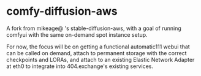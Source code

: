 # comfy-diffusion-aws
A fork from mikeage@ 's stable-diffusion-aws, with a goal of running comfyui with the same on-demand spot instance setup. 

For now, the focus will be on getting a functional automatic111 webui that can be called on demand, attach to permanent storage with the correct checkpoints and LORAs, and attach to an existing Elastic Network Adapter at eth0 to integrate into 404.exchange's existing services. 
